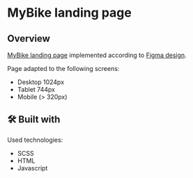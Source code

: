 # MyBike landing page
## Overview

[MyBike landing page](https://elinabahirova.github.io/mybike-landing/) implemented according to [Figma design](https://www.figma.com/file/Ic3SlZjkATYaS7uTifZAIk/BIKE?node-id=0%3A1).

Page adapted to the following screens:
- Desktop 1024px
- Tablet 744px
- Mobile (> 320px)
## 🛠️ Built with
Used technologies:
  * SCSS
  * HTML
  * Javascript

